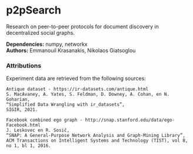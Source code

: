 # p2pSearch
Research on peer-to-peer protocols for document discovery in decentralized social graphs.

**Dependencies:** numpy, networkx<br>
**Authors:** Emmanouil Krasanakis, Nikolaos Giatsoglou

### Attributions
Experiment data are retrieved from the following sources:

```
Antique dataset - https://ir-datasets.com/antique.html
S. MacAvaney, A. Yates, S. Feldman, D. Downey, A. Cohan, en N. Goharian,
“Simplified Data Wrangling with ir_datasets”,
SIGIR, 2021.
```

```
Facebook combined ego graph - http://snap.stanford.edu/data/ego-Facebook.html
J. Leskovec en R. Sosič,
“SNAP: A General-Purpose Network Analysis and Graph-Mining Library”,
ACM Transactions on Intelligent Systems and Technology (TIST), vol 8, no 1, bl 1, 2016.
```